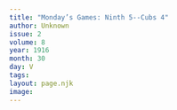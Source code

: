```yaml
---
title: "Monday’s Games: Ninth 5--Cubs 4"
author: Unknown
issue: 2
volume: 8
year: 1916
month: 30
day: V
tags:
layout: page.njk
image:
---
```





